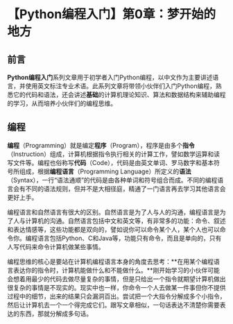 # 【Python编程入门】第0章：梦开始的地方

## 前言

**Python编程入门**系列文章用于初学者入门Python编程，以中文作为主要讲述语言，并使用英文标注专业术语。此系列文章将带领小伙伴们入门Python编程，熟悉它的代码和语法，还会讲述**基础**的计算机理论知识、算法和数据结构来辅助编程的学习，从而培养小伙伴们的编程思维。

## 编程

**编程**（Programming）就是编定**程序**（Program），程序是由多个**指令**（Instruction）组成，计算机根据指令执行相关的计算工作，譬如数学运算和读写文件等。编程也俗称写**代码**（Code），代码是由英文单词、罗马数字和基本符号所组成，根据**编程语言**（Programming Language）所定义的**语法**（Syntax），一行“语法通顺”的代码是由各种单词和符号组合而成。不同的编程语言会有不同的语法规则，但并不是大相径庭，精通了一门语言再去学习其他语言会更好上手。

编程语言和自然语言有很大的区别。自然语言是为了人与人的沟通，编程语言是为了人与计算机的沟通。自然语言包括中文和英文等，有非常多的功能：命令、叙述和表达情感等，这些功能都是双向的，譬如说你可以命令某个人，某个人也可以命令你。编程语言包括Python、C和Java等，功能只有命令，而且是单向的，只有人写代码来命令计算机做某些事情。

编程思维的核心是要站在计算机编程语言本身的角度去思考：**在用某个编程语言表达你的指令时，计算机能做什么和不能做什么。**刚开始学习的小伙伴可能会想着用最少的代码去做尽量复杂的事情，但是只给出一个指令就期望计算机做出很复杂的事情是不现实的。现实中也一样，你命令一个人去做某一件事但你不提供过程中的细节，出来的结果只会漏洞百出。尝试把一个大指令分解成多个小指令，然后让计算机去一个一个得完成它们。跟写文章相似，一句话表达不清楚你需要表达的东西，那就分解成多句话。

